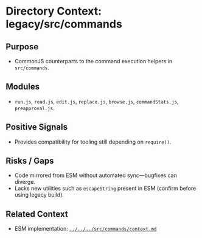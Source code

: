 # Directory Context: legacy/src/commands

## Purpose
- CommonJS counterparts to the command execution helpers in `src/commands`.

## Modules
- `run.js`, `read.js`, `edit.js`, `replace.js`, `browse.js`, `commandStats.js`, `preapproval.js`.

## Positive Signals
- Provides compatibility for tooling still depending on `require()`.

## Risks / Gaps
- Code mirrored from ESM without automated sync—bugfixes can diverge.
- Lacks new utilities such as `escapeString` present in ESM (confirm before using legacy build).

## Related Context
- ESM implementation: [`../../../src/commands/context.md`](../../../src/commands/context.md)
